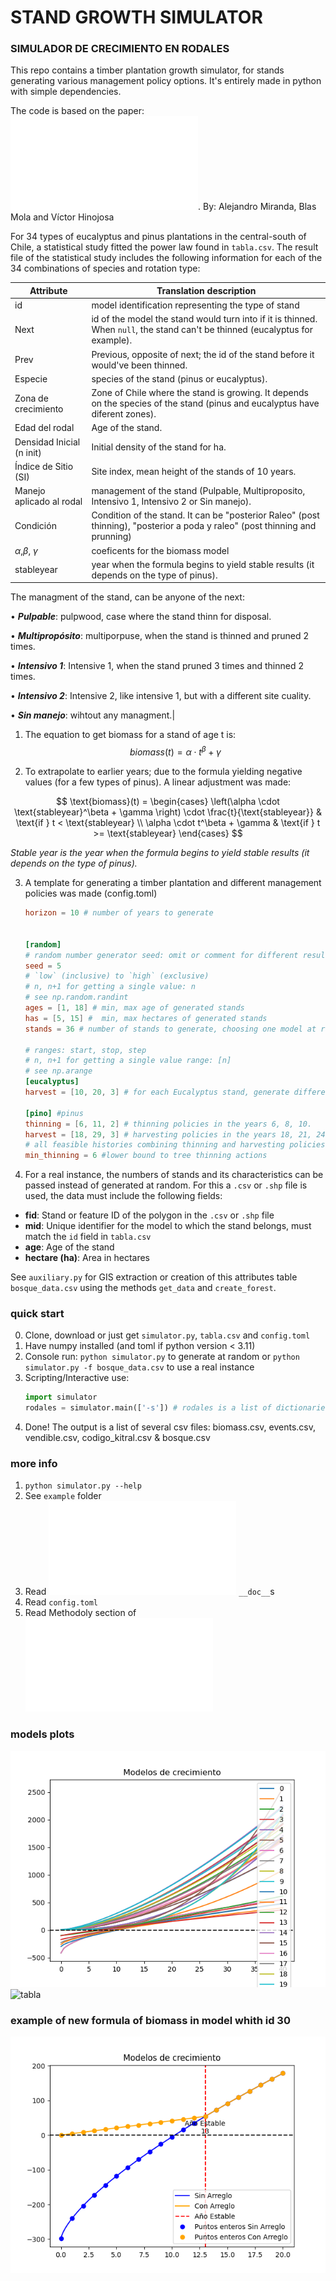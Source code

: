 # STAND GROWTH SIMULATOR
### SIMULADOR DE CRECIMIENTO EN RODALES

This repo contains a timber plantation growth simulator, for stands generating various management policy options. It's entirely made in python with simple dependencies.

The code is based on the paper: !["Modelos de predicción de biomasa a nivel de rodal en plantaciones de Eucalyptus globulus y Pinus radiata en Zona centro sur de en Chile"](Modelos%20de%20predicción%20de%20biomasa%20a%20nivel%20de%20rodal%20en%20plantaciones%20de%20Eucalyptus%20globulus%20en%20Chile.pdf). By: Alejandro Miranda, Blas Mola and Víctor Hinojosa

For 34 types of eucalyptus and pinus plantations in the central-south of Chile, a statistical study fitted the power law found in `tabla.csv`.
The result file of the statistical study includes the following information for each of the 34 combinations of species and rotation type: 

|Attribute|Translation description|
|--|--|
|id| model identification representing the type of stand|
|Next| id of the model the stand would turn into if it is thinned. When `null`, the stand can't be thinned (eucalyptus for example).|
|Prev|Previous, opposite of next; the id of the stand before it would've been thinned.|
|Especie|species of the stand (pinus or eucalyptus).|
|Zona de crecimiento|Zone of Chile where the stand is growing. It  depends on the species of the stand (pinus and eucalyptus have diferent zones).|
|Edad del rodal|Age of the stand.|
|Densidad Inicial (n init)|Initial density of the stand for ha.|
|Índice de Sitio (SI)|Site index, mean height of the stands of 10 years.|
|Manejo aplicado al rodal|management of the stand (Pulpable, Multiproposito, Intensivo 1, Intensivo 2 or Sin manejo).|
|Condición|Condition of the stand. It can be "posterior Raleo" (post thinning), "posterior a poda y raleo" (post thinning and prunning)|
|$\alpha$,$\beta$, $\gamma$|coeficents for the biomass model|
|stableyear|year when the formula begins to yield stable results (it depends on the type of pinus).|



The managment of the stand, can be anyone of the next:

• ***Pulpable***: pulpwood, case where the stand thinn for disposal.

• ***Multipropósito***: multiporpuse, when the stand is thinned and pruned 2 times.

• ***Intensivo 1***: Intensive 1, when the stand pruned 3 times and thinned 2 times.

• ***Intensivo 2***: Intensive 2, like intensive 1, but with a different site cuality.

• ***Sin manejo***: wihtout any managment.|

1. The equation to get biomass for a stand of age t is:
$$
biomass(t) = \alpha \cdot t^\beta + \gamma
$$

2. To extrapolate to earlier years; due to the formula yielding negative values (for a few types of pinus). A linear adjustment was made:

$$
\text{biomass}(t) = 
\begin{cases} 
\left(\alpha \cdot \text{stableyear}^\beta + \gamma \right) \cdot \frac{t}{\text{stableyear}} & \text{if } t < \text{stableyear} \\
\alpha \cdot t^\beta + \gamma & \text{if } t >= \text{stableyear}
\end{cases}
$$

_Stable year is the year when the formula begins to yield stable results (it depends on the type of pinus)._

3. A template for generating a timber plantation and different management policies was made (config.toml)

    ```toml
    horizon = 10 # number of years to generate
   

    [random]
    # random number generator seed: omit or comment for different results each run
    seed = 5
    # `low` (inclusive) to `high` (exclusive)
    # n, n+1 for getting a single value: n
    # see np.random.randint
    ages = [1, 18] # min, max age of generated stands
    has = [5, 15] #  min, max hectares of generated stands
    stands = 36 # number of stands to generate, choosing one model at random

    # ranges: start, stop, step
    # n, n+1 for getting a single value range: [n]
    # see np.arange
    [eucalyptus]
    harvest = [10, 20, 3] # for each Eucalyptus stand, generate different biomass histories harvesting in the year 10, 13, 16 and 19 (4 histories) 
    
    [pino] #pinus
    thinning = [6, 11, 2] # thinning policies in the years 6, 8, 10.
    harvest = [18, 29, 3] # harvesting policies in the years 18, 21, 24, ... (every 3 years)
    # all feasible histories combining thinning and harvesting policies will be generated
    min_thinning = 6 #lower bound to tree thinning actions
    ``` 

1. For a real instance, the numbers of stands and its characteristics can be passed instead of generated at random. For this a `.csv` or `.shp` file is used, the data must include the following fields:

- **fid**: Stand or feature ID of the polygon in the  `.csv` or `.shp` file  
- **mid**: Unique identifier for the model to which the stand belongs, must match the `id` field in `tabla.csv`
- **age**: Age of the stand  
- **hectare (ha)**: Area in hectares  

See `auxiliary.py` for GIS extraction or creation of this attributes table `bosque_data.csv` using the methods `get_data` and `create_forest`.

### quick start

0. Clone, download or just get `simulator.py`, `tabla.csv` and `config.toml`
1. Have numpy installed (and toml if python version < 3.11)
2. Console run: `python simulator.py` to generate at random or `python simulator.py -f bosque_data.csv` to use a real instance
3. Scripting/Interactive use:
    ```python
    import simulator
    rodales = simulator.main(['-s']) # rodales is a list of dictionaries each representing a stand with its biomass history, harvesting and thinning policies
    ```
4. Done! The output is a list of several csv files: biomass.csv, events.csv, vendible.csv, codigo_kitral.csv & bosque.csv

### more info

1. `python simulator.py --help`
2. See `example` folder
3. Read ![`simulator.py`](simulator.py) `__doc__`s
4. Read `config.toml`
5. Read Methodoly section of !["Modelos de predicción de biomasa a nivel de rodal en plantaciones de Eucalyptus globulus y Pinus radiata en Zona centro sur de en Chile"](Modelos%20de%20predicción%20de%20biomasa%20a%20nivel%20de%20rodal%20en%20plantaciones%20de%20Eucalyptus%20globulus%20en%20Chile.pdf)

### models plots

![models](models.png)
![tabla](tabla.png)
### example of new formula of biomass in model whith id 30
![1_id](model_30_id.png)  
